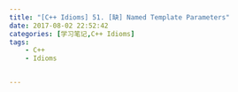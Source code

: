 ```yaml
---
title: "[C++ Idioms] 51. [缺] Named Template Parameters"
date: 2017-08-02 22:52:42
categories: [学习笔记,C++ Idioms]
tags:
    - C++
    - Idioms


---
```

